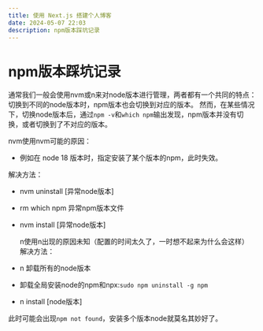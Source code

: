 ```yaml
---
title: 使用 Next.js 搭建个人博客
date: 2024-05-07 22:03
description: npm版本踩坑记录
---
```


# npm版本踩坑记录

通常我们一般会使用nvm或n来对node版本进行管理，两者都有一个共同的特点：切换到不同的node版本时，npm版本也会切换到对应的版本。
然而，在某些情况下，切换node版本后，通过`npm -v`和`which npm`输出发现，npm版本并没有切换，或者切换到了不对应的版本。

nvm使用nvm可能的原因：
- 例如在 node 18 版本时，指定安装了某个版本的npm，此时失效。

解决方法：

- nvm uninstall [异常node版本]
- rm which npm 异常npm版本文件
- nvm install [异常node版本]

  n使用n出现的原因未知（配置的时间太久了，一时想不起来为什么会这样）
  解决方法：

- n 卸载所有的node版本
- 卸载全局安装node的npm和npx:`sudo npm uninstall -g npm`
- n install [node版本]

此时可能会出现`npm not found`，安装多个版本node就莫名其妙好了。